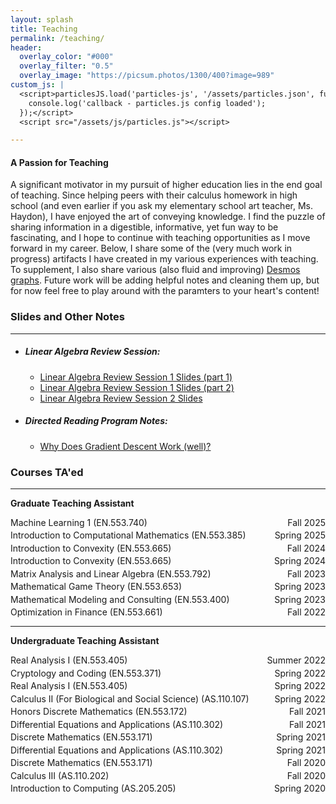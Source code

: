 ```yaml
---
layout: splash
title: Teaching
permalink: /teaching/
header:
  overlay_color: "#000"
  overlay_filter: "0.5"
  overlay_image: "https://picsum.photos/1300/400?image=989"
custom_js: |
  <script>particlesJS.load('particles-js', '/assets/particles.json', function() {
    console.log('callback - particles.js config loaded');
  });</script>
  <script src="/assets/js/particles.js"></script>

---
```



#### **A Passion for Teaching**<br>
A significant motivator in my pursuit of higher education lies in the end goal of teaching. Since helping peers with their calculus homework in high school (and even earlier if you ask my elementary school art teacher, Ms. Haydon), I have enjoyed the art of conveying knowledge. I find the puzzle of sharing information in a digestible, informative, yet fun way to be fascinating, and I hope to continue with teaching opportunities as I move forward in my career. Below, I share some of the (very much work in progress) artifacts I have created in my various experiences with teaching. To supplement, I also share various (also fluid and improving) <a href=".././DesmosGallery.html">Desmos graphs</a>. Future work will be adding helpful notes and cleaning them up, but for now feel free to play around with the paramters to your heart's content!

### Slides and Other Notes
---

- ##### **Linear Algebra Review Session:**
  - [Linear Algebra Review Session 1 Slides (part 1)](/assets/lin_alg_review_slides/Lin_Alg_Review_Session_1.pdf)
  - [Linear Algebra Review Session 1 Slides (part 2)](/assets/lin_alg_review_slides/Lin_Alg_Review_Session_1__part_2_.pdf)
  - [Linear Algebra Review Session 2 Slides](/assets/lin_alg_review_slides/Lin_Alg_Review_Session_2.pdf)
- ##### **Directed Reading Program Notes:**
  - [Why Does Gradient Descent Work (well)?](/assets/DRP_Notes.pdf)

### Courses TA'ed
---

**Graduate Teaching Assistant**

<div style="display: flex; flex-direction: column; gap: 0.25em;">

  <div style="display: flex; justify-content: space-between;">
    <span>Machine Learning 1 (EN.553.740)</span>
    <span>Fall 2025</span>
  </div>

  <div style="display: flex; justify-content: space-between;">
    <span>Introduction to Computational Mathematics (EN.553.385)</span>
    <span>Spring 2025</span>
  </div>

  <div style="display: flex; justify-content: space-between;">
    <span>Introduction to Convexity (EN.553.665)</span>
    <span>Fall 2024</span>
  </div>

  <div style="display: flex; justify-content: space-between;">
    <span>Introduction to Convexity (EN.553.665)</span>
    <span>Spring 2024</span>
  </div>

  <div style="display: flex; justify-content: space-between;">
    <span>Matrix Analysis and Linear Algebra (EN.553.792)</span>
    <span>Fall 2023</span>
  </div>

  <div style="display: flex; justify-content: space-between;">
    <span>Mathematical Game Theory (EN.553.653)</span>
    <span>Spring 2023</span>
  </div>  

  <div style="display: flex; justify-content: space-between;">
    <span>Mathematical Modeling and Consulting (EN.553.400)</span>
    <span>Spring 2023</span>
  </div>

  <div style="display: flex; justify-content: space-between;">
    <span>Optimization in Finance (EN.553.661)</span>
    <span>Fall 2022</span>
  </div>


</div>
<hr>

**Undergraduate Teaching Assistant**

<div style="display: flex; flex-direction: column; gap: 0.25em;">

  <div style="display: flex; justify-content: space-between;">
    <span>Real Analysis I (EN.553.405)</span>
    <span>Summer 2022</span>
  </div>  

  <div style="display: flex; justify-content: space-between;">
    <span>Cryptology and Coding (EN.553.371)</span>
    <span>Spring 2022</span>
  </div>

  <div style="display: flex; justify-content: space-between;">
    <span>Real Analysis I (EN.553.405)</span>
    <span>Spring 2022</span>
  </div>

  <div style="display: flex; justify-content: space-between;">
    <span>Calculus II (For Biological and Social Science) (AS.110.107)</span>
    <span>Spring 2022</span>
  </div>  

  <div style="display: flex; justify-content: space-between;">
    <span>Honors Discrete Mathematics (EN.553.172)</span>
    <span>Fall 2021</span>
  </div>

  <div style="display: flex; justify-content: space-between;">
    <span>Differential Equations and Applications (AS.110.302)</span>
    <span>Fall 2021</span>
  </div>  

  <div style="display: flex; justify-content: space-between;">
    <span>Discrete Mathematics (EN.553.171)</span>
    <span>Spring 2021</span>
  </div>

  <div style="display: flex; justify-content: space-between;">
    <span>Differential Equations and Applications (AS.110.302)</span>
    <span>Spring 2021</span>
  </div>

  <div style="display: flex; justify-content: space-between;">
    <span>Discrete Mathematics (EN.553.171)</span>
    <span>Fall 2020</span>
  </div>

  <div style="display: flex; justify-content: space-between;">
    <span>Calculus III (AS.110.202)</span>
    <span>Fall 2020</span>
  </div>

  <div style="display: flex; justify-content: space-between;">
    <span>Introduction to Computing (AS.205.205)</span>
    <span>Spring 2020</span>
  </div>

</div>
